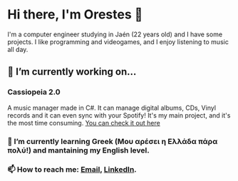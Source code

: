 # Hi there, I'm Orestes 👋
I'm a computer engineer studying in Jaén (22 years old) and I have some projects. I like programming and videogames, and I enjoy listening to music all day.
## 🔭 I’m currently working on...
### Cassiopeia 2.0
A music manager made in C#. It can manage digital albums, CDs, Vinyl records and it can even sync with your Spotify! It's my main project, and it's the most time consuming. [You can check it out here](https://github.com/orestescm76/cassiopeia)

### 🌱 I’m currently learning Greek (Μου αρέσει η Ελλάδα πάρα πολύ!) and mantaining my English level.
### 📫 How to reach me: [Email](mailto:orescolmon99@outlook.com), [LinkedIn](https://www.linkedin.com/in/orestes-colomina-monsalve-ba4783228/).

